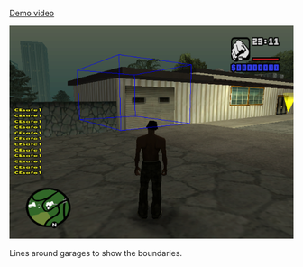 
[Demo video](https://youtu.be/JvAY_SBS7gE)

![preview](/scm/garages/scrot.png?raw=true)  

Lines around garages to show the boundaries.
